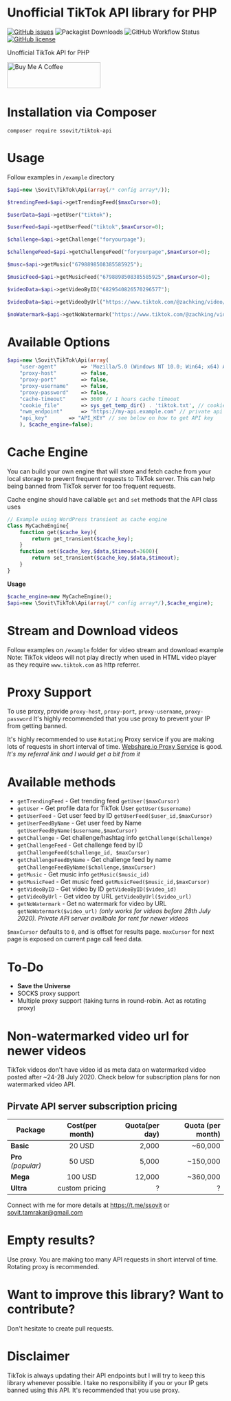 # Unofficial TikTok API library for PHP
[![GitHub issues](https://img.shields.io/github/issues/ssovit/TikTok-API-PHP?style=for-the-badge)](https://github.com/ssovit/TikTok-API-PHP/issues) ![Packagist Downloads](https://img.shields.io/packagist/dm/ssovit/tiktok-api?style=for-the-badge) ![GitHub Workflow Status](https://img.shields.io/github/workflow/status/ssovit/TikTok-API-PHP/Create%20Tag?style=for-the-badge) [![GitHub license](https://img.shields.io/github/license/ssovit/TikTok-API-PHP?style=for-the-badge)](https://github.com/ssovit/TikTok-API-PHP/blob/master/LICENSE)

Unofficial TikTok API for PHP

<a href="https://www.buymeacoffee.com/ssovit" target="_blank"><img src="https://cdn.buymeacoffee.com/buttons/v2/default-blue.png" alt="Buy Me A Coffee" style="height: 60px !important;width: 217px !important;" ></a>

# Installation via Composer
`composer require ssovit/tiktok-api`

# Usage
Follow examples in `/example` directory

```php
$api=new \Sovit\TikTok\Api(array(/* config array*/));

$trendingFeed=$api->getTrendingFeed($maxCursor=0);

$userData=$api->getUser("tiktok");

$userFeed=$api->getUserFeed("tiktok",$maxCursor=0);

$challenge=$api->getChallenge("foryourpage");

$challengeFeed=$api->getChallengeFeed("foryourpage",$maxCursor=0);

$musc=$api->getMusic("6798898508385585925");

$musicFeed=$api->getMusicFeed("6798898508385585925",$maxCursor=0);

$videoData=$api->getVideoByID("6829540826570296577");

$videoData=$api->getVideoByUrl("https://www.tiktok.com/@zachking/video/6829303572832750853");

$noWatermark=$api->getNoWatermark("https://www.tiktok.com/@zachking/video/6829303572832750853");

```

# Available Options
```php
$api=new \Sovit\TikTok\Api(array(
	"user-agent"		=> 'Mozilla/5.0 (Windows NT 10.0; Win64; x64) AppleWebKit/537.36 (KHTML, like Gecko) Chrome/83.0.4103.106 Safari/537.36', // Valid desktop browser HTTP User Agent
	"proxy-host"		=> false,
	"proxy-port"		=> false,
	"proxy-username"	=> false,
	"proxy-password"	=> false,
	"cache-timeout"		=> 3600 // 1 hours cache timeout
	"cookie_file"		=> sys_get_temp_dir() . 'tiktok.txt', // cookie file path
	"nwm_endpoint"		=> "https://my-api.example.com" // private api endpoint
	"api_key"		=> "API_KEY" // see below on how to get API key
	), $cache_engine=false);
```

# Cache Engine
You can build your own engine that will store and fetch cache from your local storage to prevent frequent requests to TikTok server. This can help being banned from TikTok server for too frequent requests.

Cache engine should have callable `get` and `set` methods that the API class uses
```php
// Example using WordPress transient as cache engine
Class MyCacheEngine{
	function get($cache_key){
		return get_transient($cache_key);
	}
	function set($cache_key,$data,$timeout=3600){
		return set_transient($cache_key,$data,$timeout);
	}
}

```
**Usage**
```php
$cache_engine=new MyCacheEngine();
$api=new \Sovit\TikTok\Api(array(/* config array*/),$cache_engine);
```


# Stream and Download videos
Follow examples on `/example` folder for video stream and download example
Note: TikTok videos will not play directly when used in HTML video player as they require `www.tiktok.com` as http referrer.

# Proxy Support
To use proxy, provide `proxy-host`, `proxy-port`, `proxy-username`, `proxy-password`
It's highly recommended that you use proxy to prevent your IP from getting banned.

It's highly recommended to use `Rotating` Proxy service if you are making lots of requests in short interval of time. [Webshare.io Proxy Service](https://www.webshare.io/?referral_code=kv04mj5v4ubw) is good. *It's my referral link and I would get a bit from it*

# Available methods
- `getTrendingFeed` - Get trending feed `getUser($maxCursor)`
- `getUser` - Get profile data for TikTok User `getUser($username)`
- `getUserFeed` - Get user feed by ID `getUserFeed($user_id,$maxCursor)`
- `getUserFeedByName` - Get user feed by Name `getUserFeedByName($username,$maxCursor)`
- `getChallenge` - Get challenge/hashtag info `getChallenge($challenge)`
- `getChallengeFeed` - Get challenge feed by ID `getChallengeFeed($challenge_id, $maxCursor)`
- `getChallengeFeedByName` - Get challenge feed by name `getChallengeFeedByName($challenge,$maxCursor)`
- `getMusic` - Get music info `getMusic($music_id)`
- `getMusicFeed` - Get music feed `getMusicFeed($music_id,$maxCursor)`
- `getVideoByID` - Get video by ID `getVideoByID($video_id)`
- `getVideoByUrl` - Get video by URL `getVideoByUrl($video_url)`
- `getNoWatermark` - Get no watermark for video by URL `getNoWatermark($video_url)` *(only works for videos before 28th July 2020). Private API server availbale for rent for newer videos*

`$maxCursor` defaults to `0`, and is offset for results page. `maxCursor` for next page is exposed on current page call feed data.

# To-Do
- **Save the Universe**
- SOCKS proxy support
- Multiple proxy support (taking turns in round-robin. Act as rotating proxy)

# Non-watermarked video url for newer videos
TikTok videos don't have video id as meta data on watermarked video posted after ~24-28 July 2020. Check below for subscription plans for non watermarked video API.

## Pirvate API server subscription pricing
| Package | Cost(per month) | Quota(per day) | Quota (per month) |
| ------- | :---------------: | --------------: | -----------------: |
| **Basic** | 20 USD | 2,000 | ~60,000|
| **Pro** *(popular)* | 50 USD | 5,000 | ~150,000 |
| **Mega** | 100 USD | 12,000 | ~360,000 |
| **Ultra** | custom pricing | ? | ? |

Connect with me for more details at https://t.me/ssovit or sovit.tamrakar@gmail.com

# Empty results?
Use proxy. You are making too many API requests in short interval of time. Rotating proxy is recommended.

# Want to improve this library? Want to contribute?
Don't hesitate to create pull requests. 

# Disclaimer
TikTok is always updating their API endpoints but I will try to keep this library whenever possible. I take no responsibility if you or your IP gets banned using this API. It's recommended that you use proxy.